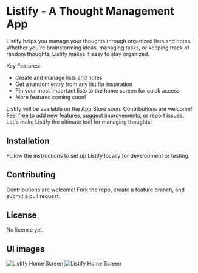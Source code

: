 # Listify - A Thought Management App

Listify helps you manage your thoughts through organized lists and notes. Whether you're brainstorming ideas, managing tasks, or keeping track of random thoughts, Listify makes it easy to stay organized.

Key Features:
- Create and manage lists and notes
- Get a random entry from any list for inspiration
- Pin your most important lists to the home screen for quick access
- More features coming soon!

Listify will be available on the App Store soon. Contributions are welcome! Feel free to add new features, suggest improvements, or report issues. Let's make Listify the ultimate tool for managing thoughts!

## Installation
Follow the instructions to set up Listify locally for development or testing.

## Contributing
Contributions are welcome! Fork the repo, create a feature branch, and submit a pull request.

## License
No license yet.

## UI images
![Listify Home Screen](images/HomePage.png)
![Listify Home Screen](images/CollectionPage.png)
